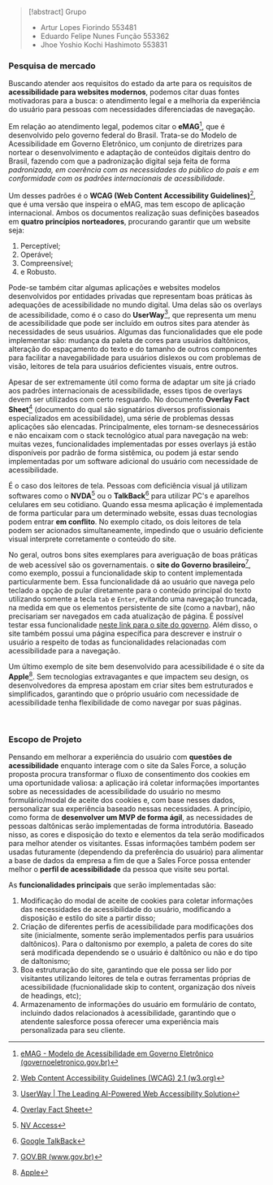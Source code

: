 > [!abstract]  Grupo
> - Artur Lopes Fiorindo 553481 
> - Eduardo Felipe Nunes Função 553362 
> - Jhoe Yoshio Kochi Hashimoto 553831  

### Pesquisa de mercado 
Buscando atender aos requisitos do estado da arte para os requisitos de **acessibilidade para websites modernos**, podemos citar duas fontes motivadoras para a busca: o atendimento legal e a melhoria da experiência do usuário para pessoas com necessidades diferenciadas de navegação. 

Em relação ao atendimento legal, podemos citar o **eMAG**[^1], que é desenvolvido pelo governo federal do Brasil. Trata-se do Modelo de Acessibilidade em Governo Eletrônico, um conjunto de diretrizes para nortear o desenvolvimento e adaptação de conteúdos digitais dentro do Brasil, fazendo com que a padronização digital seja feita de forma *padronizada, em coerência com as necessidades do público do país e em conformidade com os padrões internacionais de acessibilidade*.

Um desses padrões é o **WCAG (Web Content Accessibility Guidelines)**[^2],  que é uma versão que inspeira o eMAG, mas tem escopo de aplicação internacional. Ambos os documentos realização suas definições baseados em **quatro princípios norteadores**, procurando garantir que um website seja: 
1. Perceptível; 
2. Operável; 
3. Compreensível; 
4. e Robusto.

Pode-se também citar algumas aplicações e websites modelos desenvolvidos por entidades privadas que representam boas práticas às adequações de acessibilidade no mundo digital. Uma delas são os overlays de acessibilidade, como é o caso do **UserWay**[^3], que representa um menu de acessibilidade que pode ser incluído em outros sites para atender às necessidades de seus usuários. Algumas das funcionalidades que ele pode implementar são: mudança da paleta de cores para usuários daltônicos, alteração do espaçamento do texto e do tamanho de outros componentes para facilitar a navegabilidade para usuários dislexos ou com problemas de visão, leitores de tela para usuários deficientes visuais, entre outros.

Apesar de ser extremamente útil como forma de adaptar um site já criado aos padrões internacionais de acessibilidade, esses tipos de overlays devem ser utilizados com certo resguardo. No documento **Overlay Fact Sheet**[^4]  (documento do qual são signatários diversos profissionais especializados em acessibilidade), uma série de problemas dessas aplicações são elencadas. Principalmente, eles tornam-se desnecessários e não encaixam com o stack tecnológico atual para navegação na web: muitas vezes, funcionalidades implementadas por esses overlays já estão disponíveis por padrão de forma sistêmica, ou podem já estar sendo implementadas por um software adicional do usuário com necessidade de acessibilidade.

É o caso dos leitores de tela. Pessoas com deficiência visual já utilizam softwares como o **NVDA**[^5] ou o **TalkBack**[^6] para utilizar PC's e aparelhos celulares em seu cotidiano. Quando essa mesma aplicação é implementada de forma particular para um determinado website, essas duas tecnologias podem entrar **em conflito**. No exemplo citado, os dois leitores de tela podem ser acionados simultaneamente, impedindo que o usuário deficiente visual interprete corretamente o conteúdo do site.

No geral, outros bons sites exemplares para averiguação de boas práticas de web acessível são os governamentais.
o **site do Governo brasileiro**[^7], como exemplo, possui a funcionalidade skip to content implementada particularmente bem. Essa funcionalidade dá ao usuário que navega pelo teclado a opção de pular diretamente para o conteúdo principal do texto utilizando somente a tecla `tab` e `Enter`, evitando uma navegação truncada, na medida em que os elementos persistente de site (como a navbar), não precisariam ser navegados em cada atualização de página. É possível testar essa funcionalidade [neste link para o site do governo](https://www.gov.br/pt-br). Além disso, o site também possui uma página específica para descrever e instruir o usuário a respeito de todas as funcionalidades relacionadas com acessibilidade para a navegação.

Um último exemplo de site bem desenvolvido para acessibilidade é o site da **Apple**[^8]. Sem tecnologias extravagantes e que impactem seu design, os desenvolvedores da empresa apostam em criar sites bem estruturados e simplificados, garantindo que o próprio usuário com necessidade de acessibilidade tenha flexibilidade de como navegar por suas páginas.


[^1]:  [eMAG - Modelo de Acessibilidade em Governo Eletrônico (governoeletronico.gov.br)](https://emag.governoeletronico.gov.br/)

[^2]: [Web Content Accessibility Guidelines (WCAG) 2.1 (w3.org)](https://www.w3.org/TR/WCAG21/#:~:text=Web%20Content%20Accessibility%20Guidelines%20(WCAG)%202.1%20covers%20a%20wide%20range,making%20Web%20content%20more%20accessible.) 

[^3]: [UserWay | The Leading AI-Powered Web Accessibility Solution](https://userway.org/)

[^4]: [Overlay Fact Sheet](https://overlayfactsheet.com/)

[^5]: [NV Access](https://www.nvaccess.org/)

[^6]: [Google TalkBack](https://support.google.com/accessibility/android/answer/6283677?hl=en)

[^7]:  [GOV.BR (www.gov.br)](https://www.gov.br/pt-br)

[^8]: [Apple](https://www.apple.com/)  

&emsp;
### Escopo de Projeto
Pensando em melhorar a experiência do usuário com **questões de acessibilidade** enquanto interage com o site da Sales Force, a solução proposta procura transformar o fluxo de consentimento dos cookies em uma oportunidade valiosa: a aplicação irá coletar informações importantes sobre as necessidades de acessibilidade do usuário no mesmo formulário/modal de aceite dos cookies e, com base nesses dados, personalizar sua experiência baseado nessas necessidades. A princípio, como forma de **desenvolver um MVP de forma ágil**, as necessidades de pessoas daltônicas serão implementadas de forma introdutória. 
Baseado nisso, as cores e disposição do texto e elementos da tela serão modificados para melhor atender os visitantes. Essas informações também podem ser usadas futuramente (dependendo da preferência do usuário) para alimentar a base de dados da empresa a fim de que a Sales Force possa entender melhor o **perfil de acessibilidade** da pessoa que visite seu portal. 

As **funcionalidades principais** que serão implementadas são:
1. Modificação do modal de aceite de cookies para coletar informações das necessidades de acessibilidade do usuário, modificando a disposição e estilo do site a partir disso;
2. Criação de diferentes perfis de acessibilidade para modificações dos site (inicialmente, somente serão implementados perfis para usuários daltônicos). Para o daltonismo por exemplo, a paleta de cores do site será modificada dependendo se o usuário é daltônico ou não e do tipo de daltonismo;
3. Boa estruturação do site, garantindo que ele possa ser lido por visitantes utilizando leitores de tela e outras ferramentas próprias de acessibilidade (fucnionalidade skip to content, organização dos níveis de headings, etc);
4. Armazenamento de informações do usuário em formulário de contato, incluindo dados relacionados à acessibilidade, garantindo que o atendente salesforce possa oferecer uma experiência mais personalizada para seu cliente.